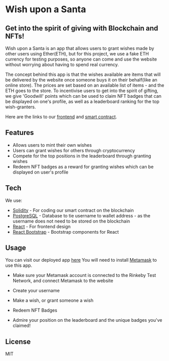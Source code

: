 # Wish upon a Santa
## Get into the spirit of giving with Blockchain and NFTs!

Wish upon a Santa is an app that allows users to grant wishes made by other users using Ether(ETH), but for this project, we use a fake ETH currency for testing purposes, so anyone can come and use the website without worrying about having to spend real currency.

The concept behind this app is that the wishes available are items that will be delivered by the website once someone buys it on their behalf(like an online store). The prices are set based on an available list of items - and the ETH goes to the store. To incentivise users to get into the spirit of gifting, we give 'Goodwill' points which can be used to claim NFT badges that can be displayed on one's profile, as well as a leaderboard ranking for the top wish-granters.

Here are the links to our [frontend](https://github.com/leechuanxin/santa-frontend) and [smart contract](https://github.com/JustinWong98/santa-blockchain).

## Features

- Allows users to mint their own wishes
- Users can grant wishes for others through cryptocurrency
- Compete for the top positions in the leaderboard through granting wishes
- Redeem NFT badges as a reward for granting wishes which can be displayed on user's profile

## Tech

We use:

- [Solidity] - For coding our smart contract on the blockchain
- [PostgreSQL] - Database to tie username to wallet address - as the username does not need to be stored on the blockchain
- [React] - For frontend design
- [React Bootstrap] - Bootstrap components for React

## Usage
You can visit our deployed app [here](https://damp-bayou-29307.herokuapp.com)
You will need to install [Metamask](https://metamask.io) to use this app.

- Make sure your Metamask account is connected to the Rinkeby Test Network, and connect Metamask to the website

- Create your username

- Make a wish, or grant someone a wish

- Redeem NFT Badges

- Admire your position on the leaderboard and the unique badges you've claimed!

## License

MIT

   [dill]: <https://github.com/joemccann/dillinger>
   [frontend]: <https://github.com/leechuanxin/santa-frontend>
   [smart-contract]: <https://github.com/JustinWong98/santa-blockchain>
   [Truffle]: <https://trufflesuite.com/truffle/>
   [PostgreSQL]: <https://www.postgresql.org>
   [node.js]: <http://nodejs.org>
   [React]: <https://reactjs.org>
   [express]: <http://expressjs.com>
   [Solidity]: <https://soliditylang.org>
   [React Bootstrap]: <https://react-bootstrap.github.io>
